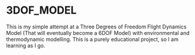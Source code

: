 # 3DOF_MODEL
This is my simple attempt at a Three Degrees of Freedom Flight Dynamics Model (That will eventually become a 6DOF Model) with environmental and thermodynamic modelling. This is a purely educational project, so I am learning as I go.

